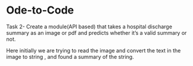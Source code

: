 # Ode-to-Code
Task 2- Create a module(API based) that takes a hospital discharge summary as an image or pdf and predicts whether it’s a valid summary or not.

Here initially we are trying to read the image and convert the text in the image to string , and found a summary of the string.
